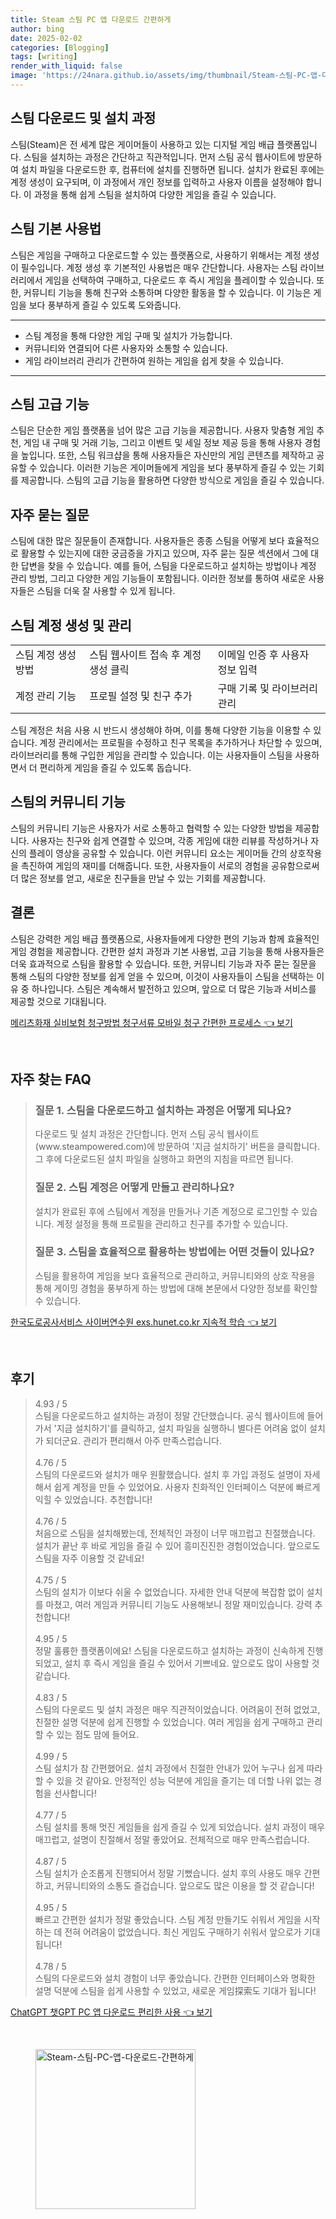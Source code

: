 ```yaml
---
title: Steam 스팀 PC 앱 다운로드 간편하게
author: bing
date: 2025-02-02
categories: [Blogging]
tags: [writing]
render_with_liquid: false
image: 'https://24nara.github.io/assets/img/thumbnail/Steam-스팀-PC-앱-다운로드-간편하게.webp'
---
```



<h2 id='스팀 다운로드 및 설치 과정'>스팀 다운로드 및 설치 과정</h2>

<p>스팀(Steam)은 전 세계 많은 게이머들이 사용하고 있는 디지털 게임 배급 플랫폼입니다. 스팀을 설치하는 과정은 간단하고 직관적입니다. 먼저 스팀 공식 웹사이트에 방문하여 설치 파일을 다운로드한 후, 컴퓨터에 설치를 진행하면 됩니다. 설치가 완료된 후에는 계정 생성이 요구되며, 이 과정에서 개인 정보를 입력하고 사용자 이름을 설정해야 합니다. 이 과정을 통해 쉽게 스팀을 설치하여 다양한 게임을 즐길 수 있습니다.</p>

<h2 id='스팀 기본 사용법'>스팀 기본 사용법</h2>

<p>스팀은 게임을 구매하고 다운로드할 수 있는 플랫폼으로, 사용하기 위해서는 계정 생성이 필수입니다. 계정 생성 후 기본적인 사용법은 매우 간단합니다. 사용자는 스팀 라이브러리에서 게임을 선택하여 구매하고, 다운로드 후 즉시 게임을 플레이할 수 있습니다. 또한, 커뮤니티 기능을 통해 친구와 소통하며 다양한 활동을 할 수 있습니다. 이 기능은 게임을 보다 풍부하게 즐길 수 있도록 도와줍니다.</p>

<hr />

<ul>
    <li>스팀 계정을 통해 다양한 게임 구매 및 설치가 가능합니다.</li>
    <li>커뮤니티와 연결되어 다른 사용자와 소통할 수 있습니다.</li>
    <li>게임 라이브러리 관리가 간편하여 원하는 게임을 쉽게 찾을 수 있습니다.</li>
</ul>

<hr />

<h2 id='스팀 고급 기능'>스팀 고급 기능</h2>

<p>스팀은 단순한 게임 플랫폼을 넘어 많은 고급 기능을 제공합니다. 사용자 맞춤형 게임 추천, 게임 내 구매 및 거래 기능, 그리고 이벤트 및 세일 정보 제공 등을 통해 사용자 경험을 높입니다. 또한, 스팀 워크샵을 통해 사용자들은 자신만의 게임 콘텐츠를 제작하고 공유할 수 있습니다. 이러한 기능은 게이머들에게 게임을 보다 풍부하게 즐길 수 있는 기회를 제공합니다. 스팀의 고급 기능을 활용하면 다양한 방식으로 게임을 즐길 수 있습니다.</p>

<h2 id='자주 묻는 질문'>자주 묻는 질문</h2>

<p>스팀에 대한 많은 질문들이 존재합니다. 사용자들은 종종 스팀을 어떻게 보다 효율적으로 활용할 수 있는지에 대한 궁금증을 가지고 있으며, 자주 묻는 질문 섹션에서 그에 대한 답변을 찾을 수 있습니다. 예를 들어, 스팀을 다운로드하고 설치하는 방법이나 계정 관리 방법, 그리고 다양한 게임 기능들이 포함됩니다. 이러한 정보를 통하여 새로운 사용자들은 스팀을 더욱 잘 사용할 수 있게 됩니다.</p>

<h2 id='스팀 계정 생성 및 관리'>스팀 계정 생성 및 관리</h2>

<table>
    <tr>
        <td>스팀 계정 생성 방법</td>
        <td>스팀 웹사이트 접속 후 계정 생성 클릭</td>
        <td>이메일 인증 후 사용자 정보 입력</td>
    </tr>
    <tr>
        <td>계정 관리 기능</td>
        <td>프로필 설정 및 친구 추가</td>
        <td>구매 기록 및 라이브러리 관리</td>
    </tr>
</table>

<p>스팀 계정은 처음 사용 시 반드시 생성해야 하며, 이를 통해 다양한 기능을 이용할 수 있습니다. 계정 관리에서는 프로필을 수정하고 친구 목록을 추가하거나 차단할 수 있으며, 라이브러리를 통해 구입한 게임을 관리할 수 있습니다. 이는 사용자들이 스팀을 사용하면서 더 편리하게 게임을 즐길 수 있도록 돕습니다.</p>

<h2 id='스팀의 커뮤니티 기능'>스팀의 커뮤니티 기능</h2>

<p>스팀의 커뮤니티 기능은 사용자가 서로 소통하고 협력할 수 있는 다양한 방법을 제공합니다. 사용자는 친구와 쉽게 연결할 수 있으며, 각종 게임에 대한 리뷰를 작성하거나 자신의 플레이 영상을 공유할 수 있습니다. 이런 커뮤니티 요소는 게이머들 간의 상호작용을 촉진하여 게임의 재미를 더해줍니다. 또한, 사용자들이 서로의 경험을 공유함으로써 더 많은 정보를 얻고, 새로운 친구들을 만날 수 있는 기회를 제공합니다.</p>

<h2 id='결론'>결론</h2>

<p>스팀은 강력한 게임 배급 플랫폼으로, 사용자들에게 다양한 편의 기능과 함께 효율적인 게임 경험을 제공합니다. 간편한 설치 과정과 기본 사용법, 고급 기능을 통해 사용자들은 더욱 효과적으로 스팀을 활용할 수 있습니다. 또한, 커뮤니티 기능과 자주 묻는 질문을 통해 스팀의 다양한 정보를 쉽게 얻을 수 있으며, 이것이 사용자들이 스팀을 선택하는 이유 중 하나입니다. 스팀은 계속해서 발전하고 있으며, 앞으로 더 많은 기능과 서비스를 제공할 것으로 기대됩니다.</p>


<p><a class="click-button" title="메리츠화재 실비보험 청구방법 청구서류 모바일 청구 간편한 프로세스" href="https://24nara.github.io/posts/%EB%A9%94%EB%A6%AC%EC%B8%A0%ED%99%94%EC%9E%AC-%EC%8B%A4%EB%B9%84%EB%B3%B4%ED%97%98-%EC%B2%AD%EA%B5%AC%EB%B0%A9%EB%B2%95-%EC%B2%AD%EA%B5%AC%EC%84%9C%EB%A5%98-%EB%AA%A8%EB%B0%94%EC%9D%BC-%EC%B2%AD%EA%B5%AC-%EA%B0%84%ED%8E%B8%ED%95%9C-%ED%94%84%EB%A1%9C%EC%84%B8%EC%8A%A4/" rel="dofollow">메리츠화재 실비보험 청구방법 청구서류 모바일 청구 간편한 프로세스 👈 보기</a></p><br>
<h2 id='자주_찾는_FAQ'>자주 찾는 FAQ</h2>
<div itemscope="" itemtype="https://schema.org/FAQPage"> 
<blockquote> 
<div itemscope="" itemprop="mainEntity" itemtype="https://schema.org/Question"> 
<h3 itemprop="name">질문 1. 스팀을 다운로드하고 설치하는 과정은 어떻게 되나요?</h3> 
<div itemscope="" itemprop="acceptedAnswer" itemtype="https://schema.org/Answer"> 
<span itemprop="text"> 
<p>다운로드 및 설치 과정은 간단합니다. 먼저 스팀 공식 웹사이트(www.steampowered.com)에 방문하여 '지금 설치하기' 버튼을 클릭합니다. 그 후에 다운로드된 설치 파일을 실행하고 화면의 지침을 따르면 됩니다.</p> 
</span> 
</div> 
</div> 
<div itemscope="" itemprop="mainEntity" itemtype="https://schema.org/Question"> 
<h3 itemprop="name">질문 2. 스팀 계정은 어떻게 만들고 관리하나요?</h3> 
<div itemscope="" itemprop="acceptedAnswer" itemtype="https://schema.org/Answer"> 
<span itemprop="text"> 
<p>설치가 완료된 후에 스팀에서 계정을 만들거나 기존 계정으로 로그인할 수 있습니다. 계정 설정을 통해 프로필을 관리하고 친구를 추가할 수 있습니다.</p> 
</span> 
</div> 
</div> 
<div itemscope="" itemprop="mainEntity" itemtype="https://schema.org/Question"> 
<h3 itemprop="name">질문 3. 스팀을 효율적으로 활용하는 방법에는 어떤 것들이 있나요?</h3> 
<div itemscope="" itemprop="acceptedAnswer" itemtype="https://schema.org/Answer"> 
<span itemprop="text"> 
<p>스팀을 활용하여 게임을 보다 효율적으로 관리하고, 커뮤니티와의 상호 작용을 통해 게이밍 경험을 풍부하게 하는 방법에 대해 본문에서 다양한 정보를 확인할 수 있습니다.</p> 
</span> 
</div> 
</div> 
</blockquote> 
</div>
<p><a class="click-button" title="한국도로공사서비스 사이버연수원 exs.hunet.co.kr 지속적 학습" href="https://24nara.github.io/posts/%ED%95%9C%EA%B5%AD%EB%8F%84%EB%A1%9C%EA%B3%B5%EC%82%AC%EC%84%9C%EB%B9%84%EC%8A%A4-%EC%82%AC%EC%9D%B4%EB%B2%84%EC%97%B0%EC%88%98%EC%9B%90-exs.hunet.co.kr-%EC%A7%80%EC%86%8D%EC%A0%81-%ED%95%99%EC%8A%B5/" rel="dofollow">한국도로공사서비스 사이버연수원 exs.hunet.co.kr 지속적 학습 👈 보기</a></p><br>
<h2 id='후기'>후기</h2>
<div itemscope itemtype="https://schema.org/Product">
  <blockquote>
  <div itemprop="review" itemscope itemtype="https://schema.org/Review">
      <div itemprop="reviewRating" itemscope itemtype="https://schema.org/Rating"> <span itemprop="ratingValue">4.93</span> / <span itemprop="bestRating">5</span> </div>
      <span itemprop="reviewBody">스팀을 다운로드하고 설치하는 과정이 정말 간단했습니다. 공식 웹사이트에 들어가서 '지금 설치하기'를 클릭하고, 설치 파일을 실행하니 별다른 어려움 없이 설치가 되더군요. 관리가 편리해서 아주 만족스럽습니다.</span>
  </div>
  <br>
  <div itemprop="review" itemscope itemtype="https://schema.org/Review">
      <div itemprop="reviewRating" itemscope itemtype="https://schema.org/Rating"> <span itemprop="ratingValue">4.76</span> / <span itemprop="bestRating">5</span> </div>
      <span itemprop="reviewBody">스팀의 다운로드와 설치가 매우 원활했습니다. 설치 후 가입 과정도 설명이 자세해서 쉽게 계정을 만들 수 있었어요. 사용자 친화적인 인터페이스 덕분에 빠르게 익힐 수 있었습니다. 추천합니다!</span>
  </div>
  <br>
  <div itemprop="review" itemscope itemtype="https://schema.org/Review">
      <div itemprop="reviewRating" itemscope itemtype="https://schema.org/Rating"> <span itemprop="ratingValue">4.76</span> / <span itemprop="bestRating">5</span> </div>
      <span itemprop="reviewBody">처음으로 스팀을 설치해봤는데, 전체적인 과정이 너무 매끄럽고 친절했습니다. 설치가 끝난 후 바로 게임을 즐길 수 있어 흥미진진한 경험이었습니다. 앞으로도 스팀을 자주 이용할 것 같네요!</span>
  </div>
  <br>
  <div itemprop="review" itemscope itemtype="https://schema.org/Review">
      <div itemprop="reviewRating" itemscope itemtype="https://schema.org/Rating"> <span itemprop="ratingValue">4.75</span> / <span itemprop="bestRating">5</span> </div>
      <span itemprop="reviewBody">스팀의 설치가 이보다 쉬울 수 없었습니다. 자세한 안내 덕분에 복잡함 없이 설치를 마쳤고, 여러 게임과 커뮤니티 기능도 사용해보니 정말 재미있습니다. 강력 추천합니다!</span>
  </div>
  <br>
  <div itemprop="review" itemscope itemtype="https://schema.org/Review">
      <div itemprop="reviewRating" itemscope itemtype="https://schema.org/Rating"> <span itemprop="ratingValue">4.95</span> / <span itemprop="bestRating">5</span> </div>
      <span itemprop="reviewBody">정말 훌륭한 플랫폼이에요! 스팀을 다운로드하고 설치하는 과정이 신속하게 진행되었고, 설치 후 즉시 게임을 즐길 수 있어서 기쁘네요. 앞으로도 많이 사용할 것 같습니다.</span>
  </div>
  <br>
  <div itemprop="review" itemscope itemtype="https://schema.org/Review">
      <div itemprop="reviewRating" itemscope itemtype="https://schema.org/Rating"> <span itemprop="ratingValue">4.83</span> / <span itemprop="bestRating">5</span> </div>
      <span itemprop="reviewBody">스팀의 다운로드 및 설치 과정은 매우 직관적이었습니다. 어려움이 전혀 없었고, 친절한 설명 덕분에 쉽게 진행할 수 있었습니다. 여러 게임을 쉽게 구매하고 관리할 수 있는 점도 맘에 들어요.</span>
  </div>
  <br>
  <div itemprop="review" itemscope itemtype="https://schema.org/Review">
      <div itemprop="reviewRating" itemscope itemtype="https://schema.org/Rating"> <span itemprop="ratingValue">4.99</span> / <span itemprop="bestRating">5</span> </div>
      <span itemprop="reviewBody">스팀 설치가 참 간편했어요. 설치 과정에서 친절한 안내가 있어 누구나 쉽게 따라할 수 있을 것 같아요. 안정적인 성능 덕분에 게임을 즐기는 데 더할 나위 없는 경험을 선사합니다!</span>
  </div>
  <br>
  <div itemprop="review" itemscope itemtype="https://schema.org/Review">
      <div itemprop="reviewRating" itemscope itemtype="https://schema.org/Rating"> <span itemprop="ratingValue">4.77</span> / <span itemprop="bestRating">5</span> </div>
      <span itemprop="reviewBody">스팀 설치를 통해 멋진 게임들을 쉽게 즐길 수 있게 되었습니다. 설치 과정이 매우 매끄럽고, 설명이 친절해서 정말 좋았어요. 전체적으로 매우 만족스럽습니다.</span>
  </div>
  <br>
  <div itemprop="review" itemscope itemtype="https://schema.org/Review">
      <div itemprop="reviewRating" itemscope itemtype="https://schema.org/Rating"> <span itemprop="ratingValue">4.87</span> / <span itemprop="bestRating">5</span> </div>
      <span itemprop="reviewBody">스팀 설치가 순조롭게 진행되어서 정말 기뻤습니다. 설치 후의 사용도 매우 간편하고, 커뮤니티와의 소통도 즐겁습니다. 앞으로도 많은 이용을 할 것 같습니다!</span>
  </div>
  <br>
  <div itemprop="review" itemscope itemtype="https://schema.org/Review">
      <div itemprop="reviewRating" itemscope itemtype="https://schema.org/Rating"> <span itemprop="ratingValue">4.95</span> / <span itemprop="bestRating">5</span> </div>
      <span itemprop="reviewBody">빠르고 간편한 설치가 정말 좋았습니다. 스팀 계정 만들기도 쉬워서 게임을 시작하는 데 전혀 어려움이 없었습니다. 최신 게임도 구매하기 쉬워서 앞으로가 기대됩니다!</span>
  </div>
  <br>
  <div itemprop="review" itemscope itemtype="https://schema.org/Review">
      <div itemprop="reviewRating" itemscope itemtype="https://schema.org/Rating"> <span itemprop="ratingValue">4.78</span> / <span itemprop="bestRating">5</span> </div>
      <span itemprop="reviewBody">스팀의 다운로드와 설치 경험이 너무 좋았습니다. 간편한 인터페이스와 명확한 설명 덕분에 스팀을 쉽게 사용할 수 있었고, 새로운 게임探索도 기대가 됩니다!</span>
  </div>
  </blockquote>
</div>
<p><a class="click-button" title="ChatGPT 챗GPT PC 앱 다운로드 편리한 사용" href="https://24nara.github.io/posts/ChatGPT-%EC%B1%97GPT-PC-%EC%95%B1-%EB%8B%A4%EC%9A%B4%EB%A1%9C%EB%93%9C-%ED%8E%B8%EB%A6%AC%ED%95%9C-%EC%82%AC%EC%9A%A9/" rel="dofollow">ChatGPT 챗GPT PC 앱 다운로드 편리한 사용 👈 보기</a></p><br>
<figure class="image"><img src="https://24nara.github.io/assets/img/thumbnail/Steam-스팀-PC-앱-다운로드-간편하게.webp" alt="Steam-스팀-PC-앱-다운로드-간편하게" width="256" height="256"></figure>